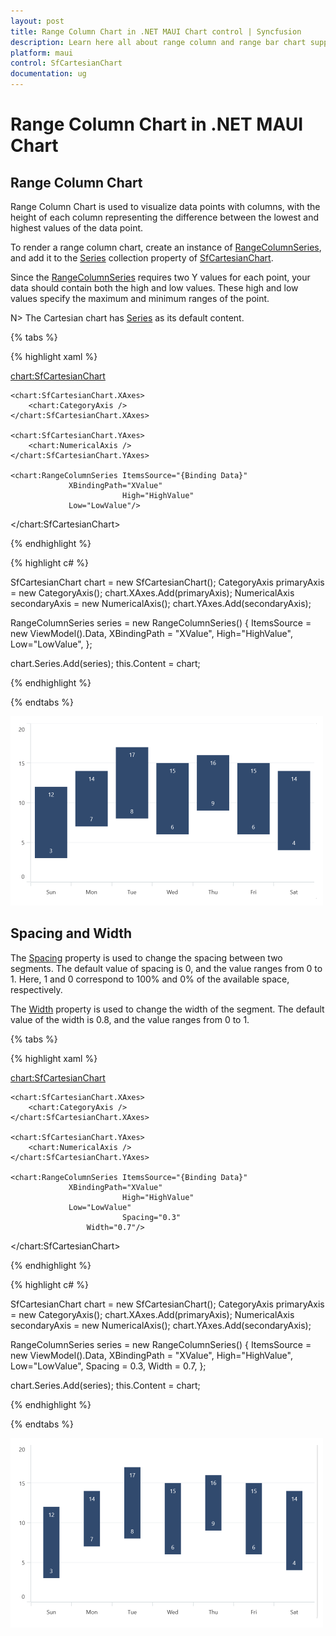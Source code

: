 ```yaml
---
layout: post
title: Range Column Chart in .NET MAUI Chart control | Syncfusion
description: Learn here all about range column and range bar chart support in Syncfusion .NET MAUI Chart (SfCartesianChart) control.
platform: maui
control: SfCartesianChart
documentation: ug
---
```


# Range Column Chart in .NET MAUI Chart

## Range Column Chart

Range Column Chart is used to visualize data points with columns, with the height of each column representing the difference between the lowest and highest values of the data point. 

To render a range column chart, create an instance of [RangeColumnSeries](https://help.syncfusion.com/cr/maui/Syncfusion.Maui.Charts.RangeColumnSeries.html), and add it to the [Series](https://help.syncfusion.com/cr/maui/Syncfusion.Maui.Charts.SfCartesianChart.html#Syncfusion_Maui_Charts_SfCartesianChart_Series) collection property of [SfCartesianChart](https://help.syncfusion.com/cr/maui/Syncfusion.Maui.Charts.SfCartesianChart.html?tabs=tabid-1).

Since the [RangeColumnSeries](https://help.syncfusion.com/cr/maui/Syncfusion.Maui.Charts.RangeColumnSeries.html) requires two Y values for each point, your data should contain both the high and low values. These high and low values specify the maximum and minimum ranges of the point.

N> The Cartesian chart has [Series](https://help.syncfusion.com/cr/maui/Syncfusion.Maui.Charts.SfCartesianChart.html#Syncfusion_Maui_Charts_SfCartesianChart_Series) as its default content.

{% tabs %}

{% highlight xaml %}

<chart:SfCartesianChart>

    <chart:SfCartesianChart.XAxes>
        <chart:CategoryAxis />
    </chart:SfCartesianChart.XAxes>

    <chart:SfCartesianChart.YAxes>
        <chart:NumericalAxis />
    </chart:SfCartesianChart.YAxes>   

    <chart:RangeColumnSeries ItemsSource="{Binding Data}"
			     XBindingPath="XValue"
                             High="HighValue"
			     Low="LowValue"/>

</chart:SfCartesianChart>

{% endhighlight %}

{% highlight c# %}

SfCartesianChart chart = new SfCartesianChart();
CategoryAxis primaryAxis = new CategoryAxis();
chart.XAxes.Add(primaryAxis);
NumericalAxis secondaryAxis = new NumericalAxis();
chart.YAxes.Add(secondaryAxis);

RangeColumnSeries series = new RangeColumnSeries()
{
    ItemsSource = new ViewModel().Data,
    XBindingPath = "XValue",
    High="HighValue",
    Low="LowValue",
};

chart.Series.Add(series);
this.Content = chart;

{% endhighlight %}

{% endtabs %}

![Range column chart type in MAUI Chart](Chart-Types_images/maui_range_column.png)

## Spacing and Width

The [Spacing](https://help.syncfusion.com/cr/maui/Syncfusion.Maui.Charts.RangeColumnSeries.html#Syncfusion_Maui_Charts_RangeColumnSeries_Spacing) property is used to change the spacing between two segments. The default value of spacing is 0, and the value ranges from 0 to 1. Here, 1 and 0 correspond to 100% and 0% of the available space, respectively. 

The [Width](https://help.syncfusion.com/cr/maui/Syncfusion.Maui.Charts.RangeColumnSeries.html#Syncfusion_Maui_Charts_RangeColumnSeries_Width) property is used to change the width of the segment. The default value of the width is 0.8, and the value ranges from 0 to 1.

{% tabs %}

{% highlight xaml %}

<chart:SfCartesianChart>

    <chart:SfCartesianChart.XAxes>
        <chart:CategoryAxis />
    </chart:SfCartesianChart.XAxes>

    <chart:SfCartesianChart.YAxes>
        <chart:NumericalAxis />
    </chart:SfCartesianChart.YAxes>  
    
    <chart:RangeColumnSeries ItemsSource="{Binding Data}"
			     XBindingPath="XValue"
                             High="HighValue"
			     Low="LowValue"
                             Spacing="0.3"
		             Width="0.7"/>
</chart:SfCartesianChart>

{% endhighlight %}

{% highlight c# %}

SfCartesianChart chart = new SfCartesianChart();
CategoryAxis primaryAxis = new CategoryAxis();
chart.XAxes.Add(primaryAxis);
NumericalAxis secondaryAxis = new NumericalAxis();
chart.YAxes.Add(secondaryAxis);

RangeColumnSeries series = new RangeColumnSeries()
{
    ItemsSource = new ViewModel().Data,
    XBindingPath = "XValue",
    High="HighValue",
    Low="LowValue",
    Spacing = 0.3,
    Width = 0.7,
};

chart.Series.Add(series);
this.Content = chart;

{% endhighlight %}

{% endtabs %}

![Range column segment spacing in MAUI Chart](Chart-Types_images/maui_rangeColumn_space_width.png)
